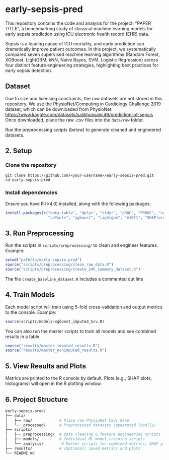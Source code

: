 # early-sepsis-pred
This repository contains the code and analysis for the project:
"PAPER TITLE", a benchmarking study of classical machine learning models for early sepsis prediction using ICU electronic health record (EHR) data.

Sepsis is a leading cause of ICU mortality, and early prediction can dramatically improve patient outcomes. In this project, we systematically compared seven supervised machine learning algorithms (Random Forest, XGBoost, LightGBM, kNN, Naive Bayes, SVM, Logistic Regression) across four distinct feature engineering strategies, highlighting best practices for early sepsis detection.

## Dataset
Due to size and licensing constraints, the raw datasets are not stored in this repository. We use the PhysioNet/Computing in Cardiology Challenge 2019 dataset, which can be downloaded from PhysioNet: https://www.kaggle.com/datasets/salikhussaini49/prediction-of-sepsis
Once downloaded, place the raw .csv files into the `data/raw` folder.

Run the preprocessing scripts (below) to generate cleaned and engineered datasets.

## 2. Setup

### Clone the repository
```
git clone https://github.com/<your-username>/early-sepsis-pred.git
cd early-sepsis-pred
```

### Install dependencies
Ensure you have R (≥4.0) installed, along with the following packages:
```r
install.packages(c("data.table", "dplyr", "tidyr", "pROC", "PRROC", "caret", "ranger",
                   "caTools", "xgboost", "lightgbm", "e1071", "SHAPforxgboost"))
```

 ## 3. Run Preprocessing
 Run the scripts in `scripts/preprocessing/` to clean and engineer features. Example:
 ```r
setwd("path/to/early-sepsis-pred")
source("scripts/preprocessing/clean_raw_data.R")
source("scripts/preprocessing/create_24h_summary_dataset.R")
```
The file `create_baseline_dataset.R` includes a commented out line 

## 4. Train Models
Each model script will train using 5-fold cross-validation and output metrics to the console.
Example:
```r
source(scripts/models/xgboost_imputed_5cv.R)
```
You can also run the master scripts to train all models and see combined results in a table:
```r
source("results/master_imputed_results.R")
source("results/master_nonimputed_results.R")
```

## 5. View Results and Plots
Metrics are printed to the R console by default. Plots (e.g., SHAP plots, histograms) will open in the R plotting window. 

## 6. Project Structure
```graphql
early-sepsis-pred/
├── data/
│   ├── raw/            # Place raw PhysioNet CSVs here
│   └── processed/      # Preprocessed datasets (generated locally)
├── scripts/
│   ├── preprocessing/  # Data cleaning & feature engineering scripts
│   ├── models/         # Individual ML model training scripts
│   └── analysis/        # Master scripts for combined metrics, SHAP plots, data histograms
├── results/            # (Optional) Saved metrics and plots
└── README.md
```
